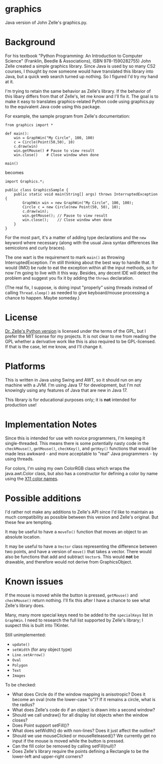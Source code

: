 # graphics
Java version of John Zelle's graphics.py.

# Background
For his textbook "Python Programming: An Introduction to Computer Science"
(Franklin, Beedle & Associations), ISBN 978-1590282755)
John Zelle created a simple graphics library.
Since Java is used by so many CS2 courses,
I thought by now someone would have translated this library
into Java, but a quick web search turned up nothing.
So I figured I'd try my hand at it.

I'm trying to retain the same behavior as Zelle's library.
If the behavior of this libary differs from that of Zelle's,
let me know and I'll fix it.
The goal is to make it easy to translates graphics-related
Python code using graphics.py to the equivalent Java code
using this package.

For example, the sample program from Zelle's documentation:
```
from graphics import *

def main():
    win = GraphWin("My Circle", 100, 100)
    c = Circle(Point(50,50), 10)
    c.draw(win)
    win.getMouse() # Pause to view result
    win.close()    # Close window when done

main()
```
becomes
```
import Graphics.*;

public class GraphicsSample {
    public static void main(String[] args) throws InterruptedException {
        GraphWin win = new GraphWin("My Circle", 100, 100);
        Circle c = new Circle(new Point(50, 50), 10);
        c.draw(win);
        win.getMouse(); // Pause to view result
        win.close();    // Close window when done
    }
}
```
For the most part, it's a matter of adding type declarations
and the `new` keyword where necessary (along with the usual
Java syntax differences like semicolons and curly braces).

The one wart is the requirement to mark `main()` as throwing
InterruptedException.
I'm still thinking about the best way to handle that.
It would (IMO) be rude to eat the exception
within all the input methods,
so for now I'm going to live with it this way.
Besides, any decent IDE will detect the problem
and suggest you fix it by adding the `throws` declaration.

(The real fix, I suppose, is doing input "properly" using
threads instead of calling `Thread.sleep()` as needed
to give keyboard/mouse processing a chance to happen.
Maybe someday.)

# License
[Dr. Zelle's Python version](http://mcsp.wartburg.edu/zelle/python)
is licensed under the terms of the GPL,
but I prefer the MIT license for my projects.
It is not clear to me from reading the GPL whether a derivative
work like this is also required to be GPL-licensed.
If that is the case, let me know, and I'll change it.

# Platforms
This is written in Java using Swing and AWT,
so it should run on any machine with a JVM.
I'm using Java 17 for development,
but I'm not knowingly using any features of Java
that are new in Java 17.

This library is for educational purposes only;
it is **not** intended for production use!

# Implementation Notes
Since this is intended for use with novice programmers,
I'm keeping it single-threaded.
This means there is some potentially nasty code
in the `checkMouse()`, `getMouse()`, `checkKey()`, and `getKey()`
functions that would be made less awkward - and
more acceptable to "real" Java programmers - by using
threads.

For colors, I'm using my own ColorRGB class which wraps
the java.awt.Color class, but also has a constructor
for defining a color by name
using the [X11 color names](https://en.wikipedia.org/wiki/X11_color_names).

# Possible additions
I'd rather not make any additions to Zelle's API
since I'd like to maintain as much compatibility as possible
between this version and Zelle's original.
But these few are tempting.

It may be useful to have a `moveTo()` function that moves an
object to an absolute location.

It may be useful to have a `Vector` class representing the
difference between two points, and have a version of `move()`
that takes a vector.  There would also be functions that add
and subtract `Vector`s.  This would **not** be drawable, and
therefore would not derive from GraphicsObject.

# Known issues
If the mouse is moved while the button is pressed,
`getMouse()` and `checkMouse()` return nothing.
I'll fix this after I have a chance to see what
Zelle's library does.

Many, many more special keys need to be added
to the `specialKeys` list in `GraphWin`.
I need to research the full list supported by
Zelle's library; I suspect this is built into
TKinter.

Still unimplemented:
- `update()`
- `setWidth` (for any object type)
- `Line.setArrow()`
- `Oval`
- `Polygon`
- `Text`
- `Images`

To be checked:
- What does Circle do if the window mapping is anisotropic?  Does it
  become an oval (note the lower-case "o")?  If it remains a circle,
  what is the radius?
- What does Zelle's code do if an object is drawn into a second window?
- Should we call undraw() for all display list objects when the window closes?
- Does Point support setFill()?
- What does setWidth() do with non-lines?  Does it just affect the outline?
- Should we use mouseClicked or mouseReleased()?  We currently get no input
  if the mouse is moved while the button is pressed.
- Can the fill color be removed by calling setFill(null)?
- Does Zelle's library require the points defining a Rectangle to be
  the lower-left and upper-right corners?
